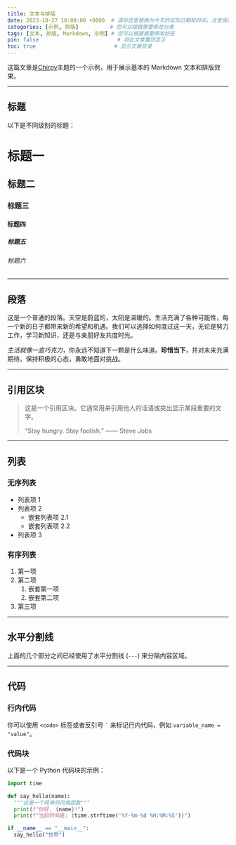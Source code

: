 ```yaml
---
title: 文本与排版
date: 2023-10-27 10:00:00 +0800  # 请将这里替换为今天的实际日期和时间，注意保留时区 (+0800 是中国标准时间)
categories: [示例, 排版]          # 您可以根据需要修改分类
tags: [文本, 排版, Markdown, 示例] # 您可以根据需要修改标签
pin: false                         # 将此文章置顶显示
toc: true                         # 显示文章目录
---
```


这篇文章是[Chirpy](https://github.com/cotes2020/jekyll-theme-chirpy/)主题的一个示例，用于展示基本的 Markdown 文本和排版效果。

---

## 标题

以下是不同级别的标题：

# 标题一
## 标题二
### 标题三
#### 标题四
##### 标题五
###### 标题六

---

## 段落

这是一个普通的段落。天空是蔚蓝的，太阳是温暖的。生活充满了各种可能性，每一个新的日子都带来新的希望和机遇。我们可以选择如何度过这一天，无论是努力工作，学习新知识，还是与亲朋好友共度时光。

*生活就像一盒巧克力*，你永远不知道下一颗是什么味道。**珍惜当下**，并对未来充满期待。保持积极的心态，勇敢地面对挑战。

---

## 引用区块

> 这是一个引用区块。它通常用来引用他人的话语或突出显示某段重要的文字。
>
> “Stay hungry. Stay foolish.” —— Steve Jobs

---

## 列表

### 无序列表

*   列表项 1
*   列表项 2
    *   嵌套列表项 2.1
    *   嵌套列表项 2.2
*   列表项 3

### 有序列表

1.  第一项
2.  第二项
    1.  嵌套第一项
    2.  嵌套第二项
3.  第三项

---

## 水平分割线

上面的几个部分之间已经使用了水平分割线 (`---`) 来分隔内容区域。

---

## 代码

### 行内代码

你可以使用 `<code>` 标签或者反引号 `` ` `` 来标记行内代码，例如 `variable_name = "value"`。

### 代码块

以下是一个 Python 代码块的示例：

```python
import time

def say_hello(name):
  """这是一个简单的问候函数"""
  print(f"你好, {name}!")
  print(f"当前时间是: {time.strftime('%Y-%m-%d %H:%M:%S')}")

if __name__ == "__main__":
  say_hello("世界")
```
